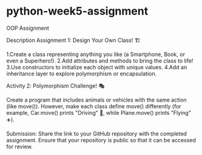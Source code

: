 # python-week5-assignment
 OOP Assignment
 
Description
Assignment 1: Design Your Own Class! 🏗️

 1.Create a class representing anything you like (a Smartphone, Book, or even a Superhero!).
 2.Add attributes and methods to bring the class to life!
 3.Use constructors to initialize each object with unique values.
 4.Add an inheritance layer to explore polymorphism or encapsulation.

Activity 2: Polymorphism Challenge! 🎭

Create a program that includes animals or vehicles with the same action (like move()). However, make each class define move() differently (for example, Car.move() prints "Driving" 🚗, while Plane.move() prints "Flying" ✈️).

Submission:
Share the link to your GitHub repository with the completed assignment.
Ensure that your repository is public so that it can be accessed for review.
